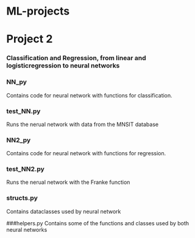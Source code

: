 # ML-projects
# Project 2
### Classification and Regression, from linear and logisticregression to neural networks

### NN_py
Contains code for neural network with functions for classification.

### test_NN.py
Runs the nerual network with data from the MNSIT database

### NN2_py
Contains code for neural network with functions for regression.

### test_NN2.py
Runs the nerual network with the Franke function

### structs.py
Contains dataclasses used by neural network

###helpers.py
Contains some of the functions and classes used by both neural networks



